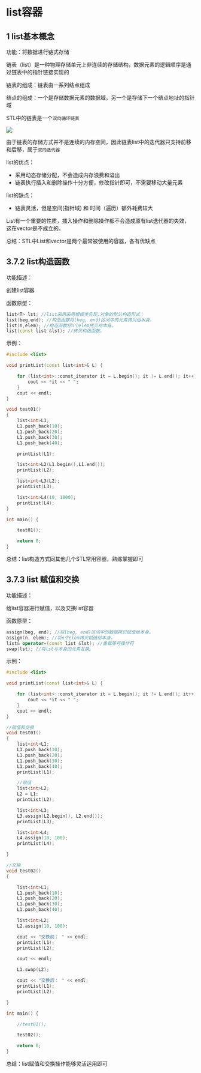 # list容器

## 1 list基本概念

功能：将数据进行链式存储

链表（list）是一种物理存储单元上非连续的存储结构，数据元素的逻辑顺序是通过链表中的指针链接实现的

链表的组成：链表由一系列结点组成

结点的组成：一个是存储数据元素的数据域，另一个是存储下一个结点地址的指针域

STL中的链表是一个`双向循环链表`

![](https://mouday.github.io/img/2024/11/15/09k3c6m.png)

由于链表的存储方式并不是连续的内存空间，因此链表list中的迭代器只支持前移和后移，属于`双向迭代器`

list的优点：

- 采用动态存储分配，不会造成内存浪费和溢出
- 链表执行插入和删除操作十分方便，修改指针即可，不需要移动大量元素

list的缺点：

- 链表灵活，但是空间(指针域) 和 时间（遍历）额外耗费较大

List有一个重要的性质，插入操作和删除操作都不会造成原有list迭代器的失效，这在vector是不成立的。

总结：STL中List和vector是两个最常被使用的容器，各有优缺点


## 3.7.2 list构造函数

功能描述：

创建list容器

函数原型：

```cpp
list<T> lst; //list采用采用模板类实现,对象的默认构造形式：
list(beg,end); //构造函数将[beg, end)区间中的元素拷贝给本身。
list(n,elem); //构造函数将n个elem拷贝给本身。
list(const list &lst); //拷贝构造函数。
```

示例：


```cpp
#include <list>

void printList(const list<int>& L) {

	for (list<int>::const_iterator it = L.begin(); it != L.end(); it++) {
		cout << *it << " ";
	}
	cout << endl;
}

void test01()
{
	list<int>L1;
	L1.push_back(10);
	L1.push_back(20);
	L1.push_back(30);
	L1.push_back(40);

	printList(L1);

	list<int>L2(L1.begin(),L1.end());
	printList(L2);

	list<int>L3(L2);
	printList(L3);

	list<int>L4(10, 1000);
	printList(L4);
}

int main() {

	test01();

	return 0;
}
```

总结：list构造方式同其他几个STL常用容器，熟练掌握即可

## 3.7.3 list 赋值和交换

功能描述：

给list容器进行赋值，以及交换list容器

函数原型：

```cpp
assign(beg, end); //将[beg, end)区间中的数据拷贝赋值给本身。
assign(n, elem); //将n个elem拷贝赋值给本身。
list& operator=(const list &lst); //重载等号操作符
swap(lst); //将lst与本身的元素互换。
```

示例：

```cpp
#include <list>

void printList(const list<int>& L) {

	for (list<int>::const_iterator it = L.begin(); it != L.end(); it++) {
		cout << *it << " ";
	}
	cout << endl;
}

//赋值和交换
void test01()
{
	list<int>L1;
	L1.push_back(10);
	L1.push_back(20);
	L1.push_back(30);
	L1.push_back(40);
	printList(L1);

	//赋值
	list<int>L2;
	L2 = L1;
	printList(L2);

	list<int>L3;
	L3.assign(L2.begin(), L2.end());
	printList(L3);

	list<int>L4;
	L4.assign(10, 100);
	printList(L4);

}

//交换
void test02()
{

	list<int>L1;
	L1.push_back(10);
	L1.push_back(20);
	L1.push_back(30);
	L1.push_back(40);

	list<int>L2;
	L2.assign(10, 100);

	cout << "交换前： " << endl;
	printList(L1);
	printList(L2);

	cout << endl;

	L1.swap(L2);

	cout << "交换后： " << endl;
	printList(L1);
	printList(L2);

}

int main() {

	//test01();

	test02();

	return 0;
}
```

总结：list赋值和交换操作能够灵活运用即可
